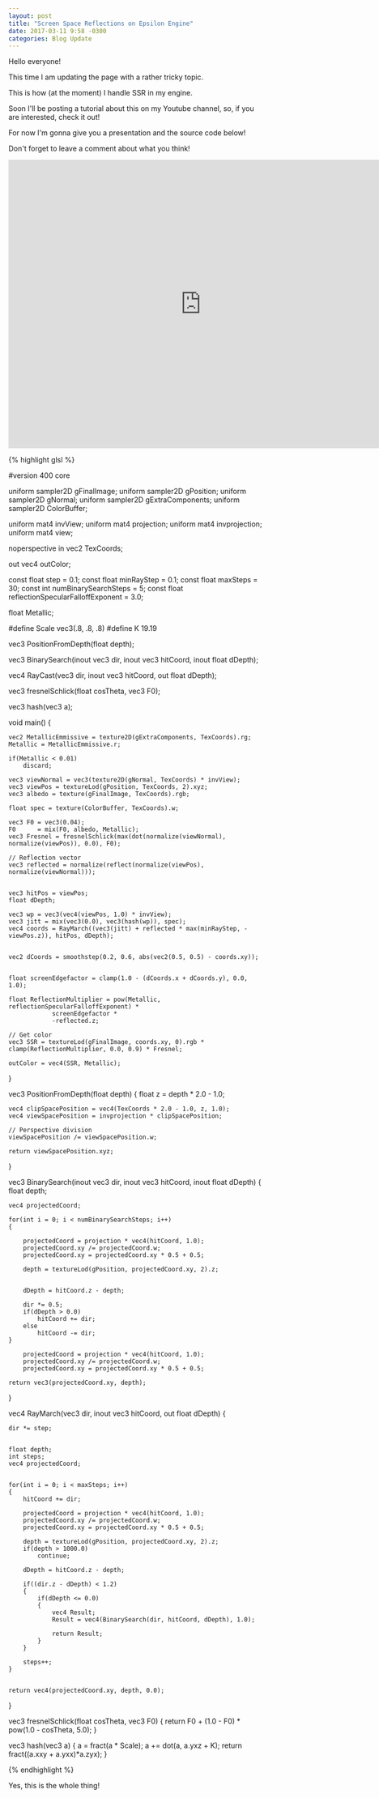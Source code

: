 ```yaml
---
layout: post
title: "Screen Space Reflections on Epsilon Engine"
date: 2017-03-11 9:58 -0300
categories: Blog Update
---
```


Hello everyone!

This time I am updating the page with a rather tricky topic.

This is how (at the moment) I handle SSR in my engine.

Soon I'll be posting a tutorial about this on my Youtube channel, so, if you are interested, check it out!

For now I'm gonna give you a presentation and the source code below!

Don't forget to leave a comment about what you think!

<iframe src="https://www.slideshare.net/ImanolFotia/slideshelf" width="760px" height="570px" frameborder="0" marginwidth="0" marginheight="0" scrolling="no" style="border:none;" allowfullscreen webkitallowfullscreen mozallowfullscreen></iframe>

{% highlight glsl %}

#version 400 core

uniform sampler2D gFinalImage;
uniform sampler2D gPosition;
uniform sampler2D gNormal;
uniform sampler2D gExtraComponents;
uniform sampler2D ColorBuffer; 

uniform mat4 invView;
uniform mat4 projection;
uniform mat4 invprojection;
uniform mat4 view;

noperspective in vec2 TexCoords;

out vec4 outColor;

const float step = 0.1;
const float minRayStep = 0.1;
const float maxSteps = 30;
const int numBinarySearchSteps = 5;
const float reflectionSpecularFalloffExponent = 3.0;

float Metallic;

#define Scale vec3(.8, .8, .8)
#define K 19.19

vec3 PositionFromDepth(float depth);

vec3 BinarySearch(inout vec3 dir, inout vec3 hitCoord, inout float dDepth);
 
vec4 RayCast(vec3 dir, inout vec3 hitCoord, out float dDepth);

vec3 fresnelSchlick(float cosTheta, vec3 F0);

vec3 hash(vec3 a);

void main()
{

    vec2 MetallicEmmissive = texture2D(gExtraComponents, TexCoords).rg;
    Metallic = MetallicEmmissive.r;

    if(Metallic < 0.01)
        discard;
 
    vec3 viewNormal = vec3(texture2D(gNormal, TexCoords) * invView);
    vec3 viewPos = textureLod(gPosition, TexCoords, 2).xyz;
    vec3 albedo = texture(gFinalImage, TexCoords).rgb;

    float spec = texture(ColorBuffer, TexCoords).w;

    vec3 F0 = vec3(0.04); 
    F0      = mix(F0, albedo, Metallic);
    vec3 Fresnel = fresnelSchlick(max(dot(normalize(viewNormal), normalize(viewPos)), 0.0), F0);

    // Reflection vector
    vec3 reflected = normalize(reflect(normalize(viewPos), normalize(viewNormal)));


    vec3 hitPos = viewPos;
    float dDepth;
 
    vec3 wp = vec3(vec4(viewPos, 1.0) * invView);
    vec3 jitt = mix(vec3(0.0), vec3(hash(wp)), spec);
    vec4 coords = RayMarch((vec3(jitt) + reflected * max(minRayStep, -viewPos.z)), hitPos, dDepth);
 
 
    vec2 dCoords = smoothstep(0.2, 0.6, abs(vec2(0.5, 0.5) - coords.xy));
 
 
    float screenEdgefactor = clamp(1.0 - (dCoords.x + dCoords.y), 0.0, 1.0);

    float ReflectionMultiplier = pow(Metallic, reflectionSpecularFalloffExponent) * 
                screenEdgefactor * 
                -reflected.z;
 
    // Get color
    vec3 SSR = textureLod(gFinalImage, coords.xy, 0).rgb * clamp(ReflectionMultiplier, 0.0, 0.9) * Fresnel;  

    outColor = vec4(SSR, Metallic);
}

vec3 PositionFromDepth(float depth) {
    float z = depth * 2.0 - 1.0;

    vec4 clipSpacePosition = vec4(TexCoords * 2.0 - 1.0, z, 1.0);
    vec4 viewSpacePosition = invprojection * clipSpacePosition;

    // Perspective division
    viewSpacePosition /= viewSpacePosition.w;

    return viewSpacePosition.xyz;
}

vec3 BinarySearch(inout vec3 dir, inout vec3 hitCoord, inout float dDepth)
{
    float depth;

    vec4 projectedCoord;
 
    for(int i = 0; i < numBinarySearchSteps; i++)
    {

        projectedCoord = projection * vec4(hitCoord, 1.0);
        projectedCoord.xy /= projectedCoord.w;
        projectedCoord.xy = projectedCoord.xy * 0.5 + 0.5;
 
        depth = textureLod(gPosition, projectedCoord.xy, 2).z;

 
        dDepth = hitCoord.z - depth;

        dir *= 0.5;
        if(dDepth > 0.0)
            hitCoord += dir;
        else
            hitCoord -= dir;    
    }

        projectedCoord = projection * vec4(hitCoord, 1.0);
        projectedCoord.xy /= projectedCoord.w;
        projectedCoord.xy = projectedCoord.xy * 0.5 + 0.5;
 
    return vec3(projectedCoord.xy, depth);
}

vec4 RayMarch(vec3 dir, inout vec3 hitCoord, out float dDepth)
{

    dir *= step;
 
 
    float depth;
    int steps;
    vec4 projectedCoord;

 
    for(int i = 0; i < maxSteps; i++)
    {
        hitCoord += dir;
 
        projectedCoord = projection * vec4(hitCoord, 1.0);
        projectedCoord.xy /= projectedCoord.w;
        projectedCoord.xy = projectedCoord.xy * 0.5 + 0.5;
 
        depth = textureLod(gPosition, projectedCoord.xy, 2).z;
        if(depth > 1000.0)
            continue;
 
        dDepth = hitCoord.z - depth;

        if((dir.z - dDepth) < 1.2)
        {
            if(dDepth <= 0.0)
            {   
                vec4 Result;
                Result = vec4(BinarySearch(dir, hitCoord, dDepth), 1.0);

                return Result;
            }
        }
        
        steps++;
    }
 
    
    return vec4(projectedCoord.xy, depth, 0.0);
}

vec3 fresnelSchlick(float cosTheta, vec3 F0)
{
    return F0 + (1.0 - F0) * pow(1.0 - cosTheta, 5.0);
}


vec3 hash(vec3 a)
{
    a = fract(a * Scale);
    a += dot(a, a.yxz + K);
    return fract((a.xxy + a.yxx)*a.zyx);
}

{% endhighlight %}

Yes, this is the whole thing!

